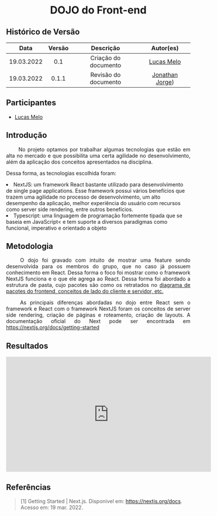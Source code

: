 # <center> DOJO do Front-end

## Histórico de Versão<br>

|    Data    | Versão |      Descrição       |                  Autor(es)                   |
| :--------: | :----: | :------------------: | :------------------------------------------: |
| 19.03.2022 |  0.1   | Criação do documento | [Lucas Melo](https://github.com/luucas-melo) |
| 19.03.2022 | 0.1.1 | Revisão do documento |[Jonathan Jorge](https://github.com/Jonathan-Oliveira))|

## Participantes

- [Lucas Melo](https://github.com/luucas-melo)

## Introdução

<p align="justify">&emsp;&emsp;
   No projeto optamos por trabalhar algumas tecnologias que estão em alta no mercado e que possibilita uma certa agilidade no desenvolvimento, além da aplicação dos conceitos apresentados na disciplina.
</p>
<p>Dessa forma, as tecnologias escolhida foram:</p>
<li>NextJS: um framework React bastante utilizado para desenvolvimento de single page applications. Esse framework possui vários benefícios que trazem uma agilidade no processo de desenvolvimento, um alto desempenho da aplicação, melhor experiência do usuário com recursos como server side rendering, entre outros benefícios.</li>
<li>Typescript: uma linguagem de programação fortemente tipada que se baseia em JavaScript< e tem suporte a diversos paradigmas como funcional, imperativo e orientado a objeto </li>

## Metodologia

<p align="justify">&emsp;&emsp; 
   O dojo foi gravado com intuito de mostrar uma feature sendo desenvolvida para os membros do grupo, que no caso já possuem conhecimento em React. Dessa forma o foco foi mostrar como o framework NextJS funciona e o que ele agrega ao React. Dessa forma foi abordado a estrutura de pasta, cujo pacotes são como os retratados no <a href="../DiagramaDePacotes"> diagrama de pacotes do frontend, conceitos de lado do cliente e servidor, etc.</a>
</p>

<p align="justify">&emsp;&emsp;
  As principais diferenças abordadas no dojo entre React sem o framework e React com o framework NextJS foram os conceitos de server side rendering, criação de páginas e roteamento, criação de layouts. A documentação oficial do Next pode ser encontrada em <a href="https://nextjs.org/docs/getting-started">https://nextjs.org/docs/getting-started</a>
</p>

## Resultados

<p align='center'>
  <iframe width="560" height="315" src="https://www.youtube.com/embed/HrIfmHur300" title="YouTube video player" frameborder="0" allow="accelerometer; autoplay; clipboard-write; encrypted-media; gyroscope; picture-in-picture" allowfullscreen></iframe>
</p>

## Referências

> [1] Getting Started | Next.js. Disponível em: <https://nextjs.org/docs>. Acesso em: 19 mar. 2022.

